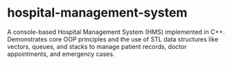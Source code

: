 # hospital-management-system
A console-based Hospital Management System (HMS) implemented in C++. Demonstrates core OOP principles and the use of STL data structures like vectors, queues, and stacks to manage patient records, doctor appointments, and emergency cases.
